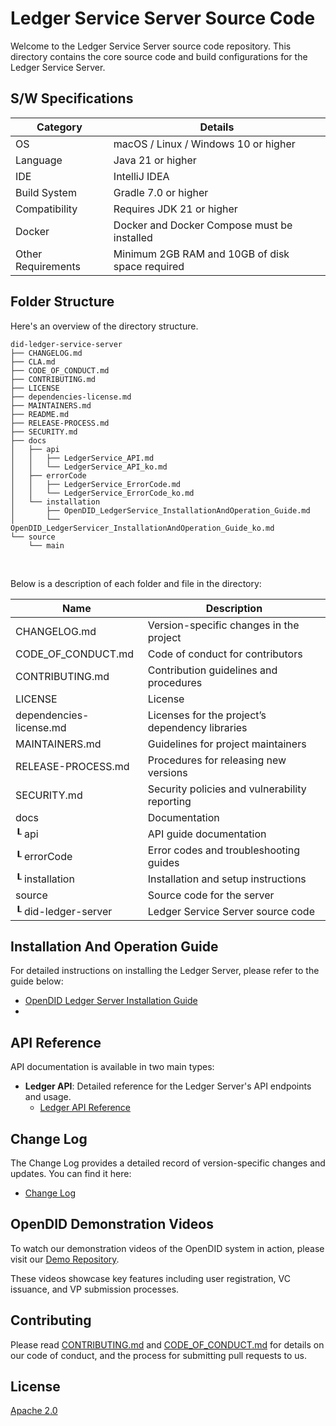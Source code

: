 # Ledger Service Server Source Code

Welcome to the Ledger Service Server source code repository. This directory contains the core source code and build configurations for the Ledger Service Server.

## S/W Specifications
| Category           | Details                                         |
|--------------------|-------------------------------------------------|
| OS                 | macOS / Linux / Windows 10 or higher            |
| Language           | Java 21 or higher                               |
| IDE                | IntelliJ IDEA                                   |
| Build System       | Gradle 7.0 or higher                            |
| Compatibility      | Requires JDK 21 or higher                       |
| Docker             | Docker and Docker Compose must be installed     |
| Other Requirements | Minimum 2GB RAM and 10GB of disk space required |

## Folder Structure
Here's an overview of the directory structure.

```
did-ledger-service-server
├── CHANGELOG.md
├── CLA.md
├── CODE_OF_CONDUCT.md
├── CONTRIBUTING.md
├── LICENSE
├── dependencies-license.md
├── MAINTAINERS.md
├── README.md
├── RELEASE-PROCESS.md
├── SECURITY.md
├── docs
│   ├── api
│   │   ├── LedgerService_API.md
│   │   └── LedgerService_API_ko.md
│   ├── errorCode
│   │   ├── LedgerService_ErrorCode.md
│   │   └── LedgerService_ErrorCode_ko.md
│   └── installation
│       ├── OpenDID_LedgerService_InstallationAndOperation_Guide.md
│       └── OpenDID_LedgerServicer_InstallationAndOperation_Guide_ko.md
└── source
    └── main

```

<br/>

Below is a description of each folder and file in the directory:

| Name                         | Description                                     |
| ---------------------------- |-------------------------------------------------|
| CHANGELOG.md                 | Version-specific changes in the project         |
| CODE_OF_CONDUCT.md           | Code of conduct for contributors                |
| CONTRIBUTING.md              | Contribution guidelines and procedures          |
| LICENSE                      | License                                         |
| dependencies-license.md      | Licenses for the project’s dependency libraries |
| MAINTAINERS.md               | Guidelines for project maintainers              |
| RELEASE-PROCESS.md           | Procedures for releasing new versions           |
| SECURITY.md                  | Security policies and vulnerability reporting   |
| docs                         | Documentation                                   |
| ┖ api                        | API guide documentation                         |
| ┖ errorCode                  | Error codes and troubleshooting guides          |
| ┖ installation               | Installation and setup instructions             |
| source                       | Source code for the server                      |
| ┖ did-ledger-server          | Ledger Service Server source code               |


## Installation And Operation Guide

For detailed instructions on installing the Ledger Server, please refer to the guide below:
- [OpenDID Ledger Server Installation Guide](docs/installation/OpenDID_LedgerService_InstallationAndOperation_Guide.md)
- 
## API Reference

API documentation is available in two main types:

- **Ledger API**: Detailed reference for the Ledger Server's API endpoints and usage.
   - [Ledger API Reference](docs/api/LedgerService_API.md)

## Change Log

The Change Log provides a detailed record of version-specific changes and updates. You can find it here:
- [Change Log](./CHANGELOG.md)

## OpenDID Demonstration Videos <br>
To watch our demonstration videos of the OpenDID system in action, please visit our [Demo Repository](https://github.com/OmniOneID/did-demo-server). <br>

These videos showcase key features including user registration, VC issuance, and VP submission processes.

## Contributing

Please read [CONTRIBUTING.md](CONTRIBUTING.md) and [CODE_OF_CONDUCT.md](CODE_OF_CONDUCT.md) for details on our code of conduct, and the process for submitting pull requests to us.

## License
[Apache 2.0](LICENSE)